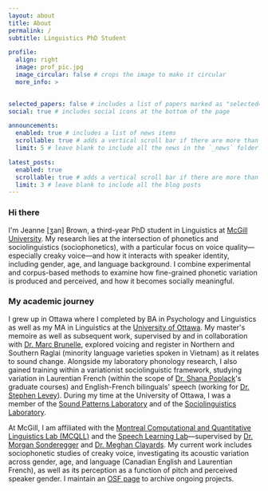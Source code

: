 ```yaml
---
layout: about
title: About
permalink: /
subtitle: Linguistics PhD Student

profile:
  align: right
  image: prof_pic.jpg
  image_circular: false # crops the image to make it circular
  more_info: >
 

selected_papers: false # includes a list of papers marked as "selected={true}"
social: true # includes social icons at the bottom of the page

announcements:
  enabled: true # includes a list of news items
  scrollable: true # adds a vertical scroll bar if there are more than 3 news items
  limit: 5 # leave blank to include all the news in the `_news` folder

latest_posts:
  enabled: true
  scrollable: true # adds a vertical scroll bar if there are more than 3 new posts items
  limit: 3 # leave blank to include all the blog posts
---
```


### Hi there
I'm Jeanne [ʒan] Brown, a third-year PhD student in Linguistics at [McGill University](https://www.mcgill.ca/linguistics/). My research lies at the intersection of phonetics and sociolinguistics (sociophonetics), with a particular focus on voice quality—especially creaky voice—and how it interacts with speaker identity, including gender, age, and language background. I combine experimental and corpus-based methods to examine how fine-grained phonetic variation is produced and perceived, and how it becomes socially meaningful.

### My academic journey
I grew up in Ottawa where I completed by BA in Psychology and Linguistics as well as my MA in Linguistics at the [University of Ottawa](https://www.uottawa.ca/faculty-arts/linguistics). My master's memoire as well as subsequent work, supervised by and in collaboration with [Dr. Marc Brunelle](https://aix1.uottawa.ca/~mbrunell/), explored voicing and register in Northern and Southern Raglai (minority language varieties spoken in Vietnam) as it relates to sound change. Alongside my laboratory phonology research, I also gained training within a variationist sociolinguistic framework, studying variation in Laurentian French (within the scope of [Dr. Shana Poplack](https://uniweb.uottawa.ca/view/profile/members/521)'s graduate courses) and English-French bilinguals' speech (working for [Dr. Stephen Levey](https://uniweb.uottawa.ca/view/profile/members/522)). During my time at the University of Ottawa, I was a member of the [Sound Patterns Laboratory](https://spl-lss-uottawa.weebly.com/) and of the [Sociolinguistics Laboratory](https://uottawasociolinguisticslaboratory.weebly.com/).

At McGill, I am affiliated with the [Montreal Computational and Quantitative Linguistics Lab (MCQLL)](https://mcqll.org/) and the [Speech Learning Lab](https://speechlearning.lab.mcgill.ca/)—supervised by [Dr. Morgan Sonderegger](https://people.linguistics.mcgill.ca/~morgan/) and [Dr. Meghan Clayards](https://www.mcgill.ca/linguistics/meghan-clayards-sheher). My current work includes sociophonetic studies of creaky voice, investigating its acoustic variation across gender, age, and language (Canadian English and Laurentian French), as well as its perception as a function of pitch and perceived speaker gender. I maintain an [OSF page](https://osf.io/pkuzb/) to archive ongoing projects.
